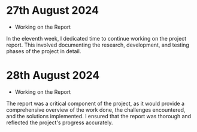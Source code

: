 # 27th August 2024
* Working on the Report 

In the eleventh week, I dedicated time to continue working on the project report. This involved documenting the research, development, and testing phases of the project in detail.

# 28th August 2024
* Working on the Report

The report was a critical component of the project, as it would provide a comprehensive overview of the work done, the challenges encountered, and the solutions implemented. I ensured that the report was thorough and reflected the project's progress accurately.
